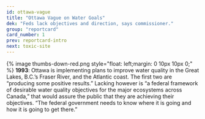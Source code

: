 ```yaml
---
id: ottawa-vague
title: "Ottawa Vague on Water Goals"
dek: "Feds lack objectives and direction, says commissioner."
group: "reportcard"
card_number: 1
prev: reportcard-intro
next: toxic-site
---
```

{% image thumbs-down-red.png style="float: left;margin: 0 10px 10px 0;" %}
**1993**: Ottawa is implementing plans to improve water quality in the Great Lakes, B.C.’s Fraser River, and the Atlantic coast. The first two are “producing some positive results.” Lacking however is “a federal framework of desirable water quality objectives for the major ecosystems across Canada,” that would assure the public that they are achieving their objectives. “The federal government needs to know where it is going and how it is going to get there.”
